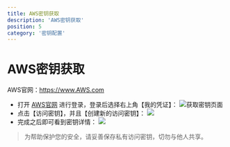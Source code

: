 ```yaml
---
title: AWS密钥获取
description: 'AWS密钥获取'
position: 5
category: '密钥配置'
---
```

# AWS密钥获取

AWS官网：https://www.AWS.com       

- 打开 [AWS官网](https://www.AWS.com) 进行登录，登录后选择右上角【我的凭证】：
  ![获取密钥页面](https://images.devsapp.cn/access/aws-page.jpg)
- 点击【访问密钥】，并且【创建新的访问密钥】：
  ![](https://images.devsapp.cn/access/aws-create.jpg)
- 完成之后即可看到密钥详情：
  ![](https://images.devsapp.cn/access/aws-access.jpg)

> 为帮助保护您的安全，请妥善保存私有访问密钥，切勿与他人共享。